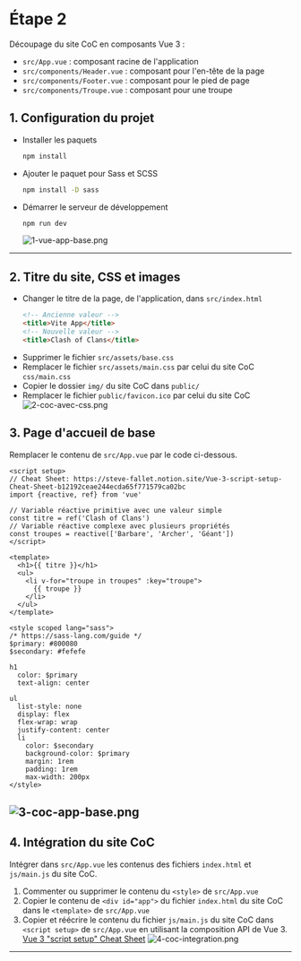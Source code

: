 # Étape 2
Découpage du site CoC en composants Vue 3 :
* `src/App.vue` : composant racine de l'application
* `src/components/Header.vue` : composant pour l'en-tête de la page
* `src/components/Footer.vue` : composant pour le pied de page
* `src/components/Troupe.vue` : composant pour une troupe

## 1. Configuration du projet
   * Installer les paquets 
      ```sh
      npm install
      ```
   * Ajouter le paquet pour Sass et SCSS
      ```sh
      npm install -D sass
      ```
   * Démarrer le serveur de développement
      ```sh
      npm run dev
      ```
     ![1-vue-app-base.png](_medias%2F1-vue-app-base.png)
---
## 2. Titre du site, CSS et images
   * Changer le titre de la page, de l'application, dans `src/index.html`
     ```html 
     <!-- Ancienne valeur -->
     <title>Vite App</title>
     <!-- Nouvelle valeur -->
     <title>Clash of Clans</title>
     ```
   * Supprimer le fichier `src/assets/base.css`
   * Remplacer le fichier `src/assets/main.css`
     par celui du site CoC `css/main.css`
   * Copier le dossier `img/` du site CoC dans `public/`
   * Remplacer le fichier `public/favicon.ico` par celui du site CoC
     ![2-coc-avec-css.png](_medias%2F2-coc-avec-css.png)

## 3. Page d'accueil de base
Remplacer le contenu de `src/App.vue` par le code ci-dessous.
```vue
<script setup>
// Cheat Sheet: https://steve-fallet.notion.site/Vue-3-script-setup-Cheat-Sheet-b12192ceae244ecda65f771579ca02bc
import {reactive, ref} from 'vue'

// Variable réactive primitive avec une valeur simple
const titre = ref('Clash of Clans')
// Variable réactive complexe avec plusieurs propriétés
const troupes = reactive(['Barbare', 'Archer', 'Géant'])
</script>

<template>
  <h1>{{ titre }}</h1>
  <ul>
    <li v-for="troupe in troupes" :key="troupe">
      {{ troupe }}
    </li>
  </ul>
</template>

<style scoped lang="sass">
/* https://sass-lang.com/guide */
$primary: #800080
$secondary: #fefefe

h1
  color: $primary
  text-align: center

ul
  list-style: none
  display: flex
  flex-wrap: wrap
  justify-content: center
  li
    color: $secondary
    background-color: $primary
    margin: 1rem
    padding: 1rem
    max-width: 200px
</style>
```
  ![3-coc-app-base.png](_medias%2F3-coc-app-base.png)
---

## 4. Intégration du site CoC
Intégrer dans `src/App.vue` les contenus des fichiers `index.html` et 
`js/main.js` du site CoC.
1. Commenter ou supprimer le contenu du `<style>` de `src/App.vue`
2. Copier le contenu de `<div id="app">` du fichier `index.html` du site CoC
  dans le `<template>` de `src/App.vue`
2. Copier et réécrire le contenu du fichier `js/main.js` du site CoC dans  
   `<script setup>` de `src/App.vue` en utilisant la composition API de Vue 3.
   [Vue 3 "script setup" Cheat Sheet](https://steve-fallet.notion.site/Vue-3-script-setup-Cheat-Sheet-b12192ceae244ecda65f771579ca02bc)
![4-coc-integration.png](_medias%2F4-coc-integration.png)
---
